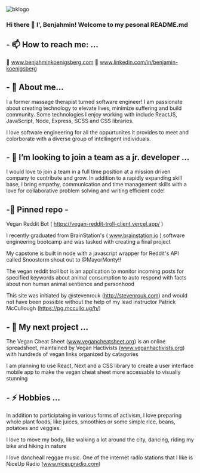 ![bklogo](https://user-images.githubusercontent.com/116445988/232817067-218bda20-1445-485c-9ea7-2e0685217aaa.png)


### Hi there 👋 I', Benjahmin!  Welcome to my pesonal README.md 

## - 📫 How to reach me: ...

🔗 www.benjahminkoenigsberg.com
🔗 www.linkedin.com/in/benjamin-koenigsberg

## - 💬 About me...

I a former massage therapist turned software engineer! I am passionate about creating technology to elevate lives, minimize suffering and build community. Some technologies I enjoy working with include ReactJS, JavaScript, Node, Express, SCSS and CSS libraries.

I love software engineering for all the oppurtunites it provides to meet and colorborate with a diverse group of intellingent individuals.

## - 👯 I’m looking to join a team as a jr. developer ...

I would love to join a team  in a full time position at a mission driven company to contribute and grow. In addition to a rapidly expanding skill base, I bring empathy, communication and time management skills with a love for collaborative problem solving and writing efficient code! 

## -📌 Pinned repo - 

Vegan Reddit Bot ( https://vegan-reddit-troll-client.vercel.app/ )

I recently graduated from BrainStation's ( www.brainstation.io ) software engineering bootcamp and was tasked with creating a final project 

My capstone is built in node with a javascript wrapper for Reddit's API called Snoostorm shout out to @MayorMonty!! 

The vegan reddit troll bot is an application to monitor incoming posts for specified keywords about animal consumption to auto respond with facts about non human animal sentience and personhood

This site was initiated by @stevenrouk (http://stevenrouk.com) and would not have been possible without the help of my lead instructor Patrick McCullough (https://pg.mccullo.ug/h/) 

## - 🔭 My next project ...

The Vegan Cheat Sheet (www.vegancheatsheet.org) is an online spreadsheet, maintained by Vegan Hactivists (www.veganhactivists.org) with hundreds of vegan links organized by catagories  

I am planning to use React, Next and a CSS library to create a user interface mobile app to make the vegan cheat sheet more accessable to visually stunning  

## - ⚡ Hobbies ...

In addition to participtaing in various forms of activism, I love preparing whole plant foods, like juices, smoothies or some simple rice, beans, potatoes and veggies. 

I love to move my body, like walking a lot around the city, dancing, riding my bike and hiking in nature

I love dancheall reggae music. One of the internet radio stations that I like is NiceUp Radio (www.niceupradio.com)
